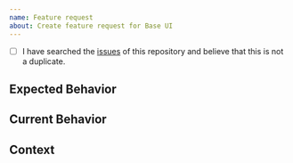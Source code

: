 ```yaml
---
name: Feature request
about: Create feature request for Base UI
---
```


<!--- Provide a general summary of the feature in the Title above -->

<!--
    Thank you very much for contributing to Base UI by creating an issue! ❤️
    To avoid duplicate issues we ask you to check off the following list.
-->

<!-- Checked checkbox should look like this: [x] -->

* [ ] I have searched the [issues](https://github.com/uber-web/baseui/issues) of this repository and believe that this is not a duplicate.

## Expected Behavior

<!---
    Describe how it should work.
-->

## Current Behavior

<!---
    Explain the difference from current behavior.
-->

## Context

<!---
    What are you trying to accomplish? How has the lack of this feature affected you?
    Providing context helps us come up with a solution that is most useful in the real world.
-->
